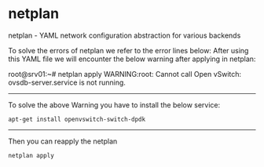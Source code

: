 # netplan
 netplan - YAML network configuration abstraction for various backends

To solve the errors of netplan we refer to the error lines below:
After using this YAML file we will encounter the below warning after applying in netplan:

root@srv01:~# netplan apply
WARNING:root: Cannot call Open vSwitch: ovsdb-server.service is not running.

********************************
To solve the above Warning you have to install the below service:
```
apt-get install openvswitch-switch-dpdk
```
*******************************
Then you can reapply the netplan
```
netplan apply
```
